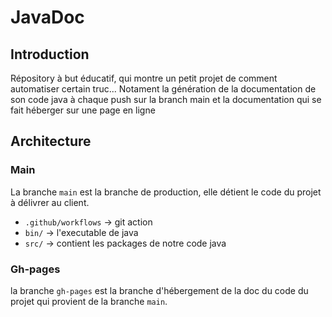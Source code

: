 # JavaDoc

## Introduction

Répository à but éducatif, qui montre un petit projet de comment automatiser certain truc...
Notament la génération de la documentation de son code java à chaque push sur la branch main et la documentation qui se fait héberger sur une page en ligne

## Architecture

### Main

La branche `main` est la branche de production, elle détient le code du projet à délivrer au client.

- `.github/workflows` -> git action
- `bin/` -> l'executable de java
- `src/` -> contient les packages de notre code java

### Gh-pages

la branche `gh-pages` est la branche d'hébergement de la doc du code du projet qui provient de la branche `main`.